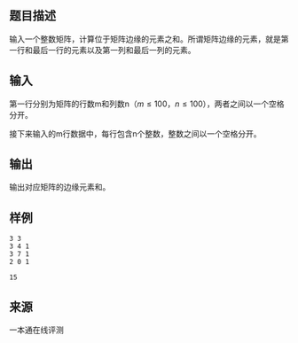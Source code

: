 ## 题目描述

输入一个整数矩阵，计算位于矩阵边缘的元素之和。所谓矩阵边缘的元素，就是第一行和最后一行的元素以及第一列和最后一列的元素。

## 输入

第一行分别为矩阵的行数m和列数n（$m\le 100，n\le 100$），两者之间以一个空格分开。

接下来输入的m行数据中，每行包含n个整数，整数之间以一个空格分开。

## 输出

输出对应矩阵的边缘元素和。

## 样例

```input1
3 3
3 4 1
3 7 1
2 0 1

```

```output1
15
```


 ## 来源

 一本通在线评测 